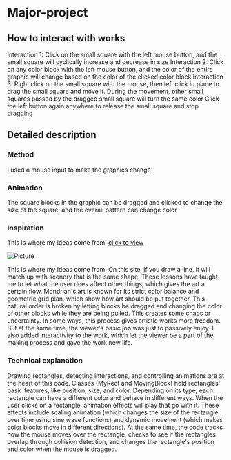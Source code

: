 # Major-project

## How to interact with works
Interaction 1: Click on the small square with the left mouse button, and the small square will cyclically increase and decrease in size
Interaction 2: Click on any color block with the left mouse button, and the color of the entire graphic will change based on the color of the clicked color block
Interaction 3: Right click on the small square with the mouse, then left click in place to drag the small square and move it. During the movement, other small squares passed by the dragged small square will turn the same color Click the left button again anywhere to release the small square and stop dragging

## Detailed description
### Method
I used a mouse input to make the graphics change

### Animation
The square blocks in the graphic can be dragged and clicked to change the size of the square, and the overall pattern can change color

### Inspiration
This is where my ideas come from.
[click to view](https://lines.chromeexperiments.com/)

![Picture](Image/01.jpg)

This is where my ideas come from. On this site, if you draw a line, it will match up with scenery that is the same shape. These lessons have taught me to let what the user does affect other things, which gives the art a certain flow. Mondrian's art is known for its strict color balance and geometric grid plan, which show how art should be put together. This natural order is broken by letting blocks be dragged and changing the color of other blocks while they are being pulled. This creates some chaos or uncertainty. In some ways, this process gives artistic works more freedom. But at the same time, the viewer's basic job was just to passively enjoy. I also added interactivity to the work, which let the viewer be a part of the making process and gave the work new life.

### Technical explanation
Drawing rectangles, detecting interactions, and controlling animations are at the heart of this code. Classes (MyRect and MovingBlock) hold rectangles' basic features, like position, size, and color. Depending on its type, each rectangle can have a different color and behave in different ways. When the user clicks on a rectangle, animation effects will play that go with it. These effects include scaling animation (which changes the size of the rectangle over time using sine wave functions) and dynamic movement (which makes color blocks move in different directions). At the same time, the code tracks how the mouse moves over the rectangle, checks to see if the rectangles overlap through collision detection, and changes the rectangle's position and color when the mouse is dragged.
